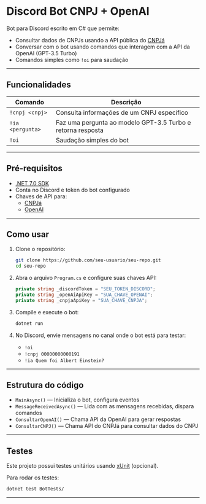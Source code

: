 
# Discord Bot CNPJ + OpenAI

Bot para Discord escrito em C# que permite:

- Consultar dados de CNPJs usando a API pública do [CNPJá](https://open.cnpja.com/)
- Conversar com o bot usando comandos que interagem com a API da OpenAI (GPT-3.5 Turbo)
- Comandos simples como `!oi` para saudação

---

## Funcionalidades

| Comando    | Descrição                          |
|------------|----------------------------------|
| `!cnpj <cnpj>` | Consulta informações de um CNPJ específico |
| `!ia <pergunta>` | Faz uma pergunta ao modelo GPT-3.5 Turbo e retorna resposta |
| `!oi`      | Saudação simples do bot           |

---

## Pré-requisitos

- [.NET 7.0 SDK](https://dotnet.microsoft.com/download)
- Conta no Discord e token do bot configurado
- Chaves de API para:
  - [CNPJá](https://open.cnpja.com/)
  - [OpenAI](https://platform.openai.com/)

---

## Como usar

1. Clone o repositório:

   ```bash
   git clone https://github.com/seu-usuario/seu-repo.git
   cd seu-repo
   ```

2. Abra o arquivo `Program.cs` e configure suas chaves API:

   ```csharp
   private string _discordToken = "SEU_TOKEN_DISCORD";
   private string _openAiApiKey = "SUA_CHAVE_OPENAI";
   private string _cnpjaApiKey = "SUA_CHAVE_CNPJA";
   ```

3. Compile e execute o bot:

   ```bash
   dotnet run
   ```

4. No Discord, envie mensagens no canal onde o bot está para testar:

   - `!oi`
   - `!cnpj 00000000000191`
   - `!ia Quem foi Albert Einstein?`

---

## Estrutura do código

- `MainAsync()` — Inicializa o bot, configura eventos
- `MessageReceivedAsync()` — Lida com as mensagens recebidas, dispara comandos
- `ConsultarOpenAI()` — Chama API da OpenAI para gerar respostas
- `ConsultarCNPJ()` — Chama API do CNPJá para consultar dados do CNPJ

---

## Testes

Este projeto possui testes unitários usando [xUnit](https://xunit.net/) (opcional).

Para rodar os testes:

```bash
dotnet test BotTests/
```

---

